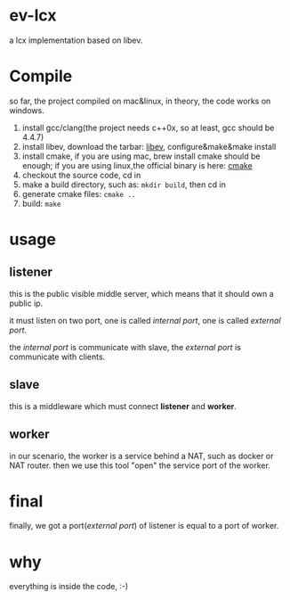 # ev-lcx
a lcx implementation based on libev.

# Compile
so far, the project compiled on mac&linux, in theory, the code works on windows.

1. install gcc/clang(the project needs c++0x, so at least, gcc should be 4.4.7)
2. install libev, download the tarbar: [libev](http://dist.schmorp.de/libev/), configure&make&make install
3. install cmake, if you are using mac, brew install cmake should be enough; if you are using linux,the official binary is here: [cmake](https://cmake.org/download/)
4. checkout the source code, cd in
5. make a build directory, such as: `mkdir build`, then cd in
6. generate cmake files: `cmake ..`
7. build: `make`

# usage
## listener
this is the public visible middle server, which means that it should own a public ip.

it must listen on two port, one is called *internal port*, one is called *external port*.

the *internal port* is communicate with slave, the *external port* is communicate with clients.

## slave
this is a middleware which must connect **listener** and **worker**.

## worker
in our scenario, the worker is a service behind a NAT, such as docker or NAT router. then we use this tool "open" the service port of the worker.

# final
finally, we got a port(*external port*) of listener is equal to a port of worker.

# why
everything is inside the code, :-)
